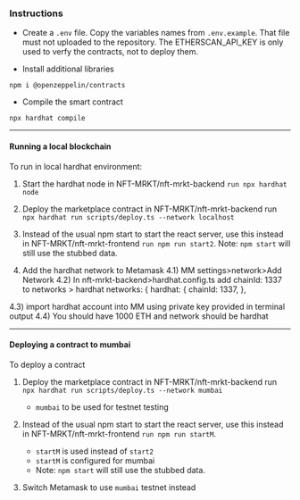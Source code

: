 ### Instructions

- Create a `.env` file. Copy the variables names from `.env.example`. That file must not uploaded to the repository. 
The ETHERSCAN_API_KEY is only used to verfy the contracts, not to deploy them.

- Install additional libraries

`npm i @openzeppelin/contracts`

- Compile the smart contract

`npx hardhat compile`

---

#### Running a local blockchain

To run in local hardhat environment:

1) Start the hardhat node 
in NFT-MRKT/nft-mrkt-backend `run npx hardhat node`

2) Deploy the marketplace contract
in NFT-MRKT/nft-mrkt-backend run `npx hardhat run scripts/deploy.ts --network localhost`

3) Instead of the usual npm start to start the react server, use this instead
in NFT-MRKT/nft-mrkt-frontend `run npm run start2`. Note: `npm start` will still use the stubbed data.

4) Add the hardhat network to Metamask
  4.1) MM settings>network>Add Network
  4.2) In nft-mrkt-backend>hardhat.config.ts add chainId: 1337 to networks > hardhat
 networks: {
    hardhat: {
      chainId: 1337,
    },

  4.3) import hardhat account into MM using private key provided in terminal output
  4.4) You should have 1000 ETH and network should be hardhat 

---

#### Deploying a contract to mumbai 

To deploy a contract

1) Deploy the marketplace contract
in NFT-MRKT/nft-mrkt-backend run `npx hardhat run scripts/deploy.ts --network mumbai`
   - `mumbai` to be used for testnet testing 

2) Instead of the usual npm start to start the react server, use this instead
in NFT-MRKT/nft-mrkt-frontend `run npm run startM`. 
   - `startM` is used instead of `start2`
   - `startM` is configured for mumbai
   - Note: `npm start` will still use the stubbed data.

3) Switch Metamask to use `mumbai` testnet instead
